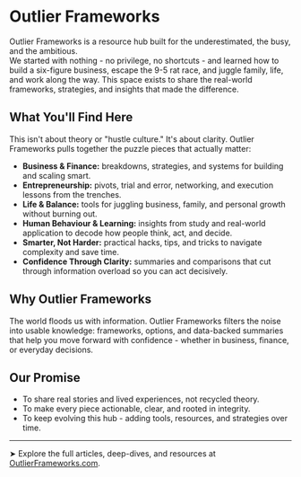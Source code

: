 # Outlier Frameworks

Outlier Frameworks is a resource hub built for the underestimated, the busy, and the ambitious.  
We started with nothing - no privilege, no shortcuts - and learned how to build a six-figure business, escape the 9-5 rat race, and juggle family, life, and work along the way. This space exists to share the real-world frameworks, strategies, and insights that made the difference.

## What You'll Find Here
This isn't about theory or "hustle culture." It's about clarity. Outlier Frameworks pulls together the puzzle pieces that actually matter:

- **Business & Finance:** breakdowns, strategies, and systems for building and scaling smart.  
- **Entrepreneurship:** pivots, trial and error, networking, and execution lessons from the trenches.  
- **Life & Balance:** tools for juggling business, family, and personal growth without burning out.  
- **Human Behaviour & Learning:** insights from study and real-world application to decode how people think, act, and decide.  
- **Smarter, Not Harder:** practical hacks, tips, and tricks to navigate complexity and save time.  
- **Confidence Through Clarity:** summaries and comparisons that cut through information overload so you can act decisively.

## Why Outlier Frameworks
The world floods us with information. Outlier Frameworks filters the noise into usable knowledge: frameworks, options, and data-backed summaries that help you move forward with confidence - whether in business, finance, or everyday decisions.

## Our Promise
- To share real stories and lived experiences, not recycled theory.  
- To make every piece actionable, clear, and rooted in integrity.  
- To keep evolving this hub - adding tools, resources, and strategies over time.  

---

➤️ Explore the full articles, deep-dives, and resources at [OutlierFrameworks.com](link).
